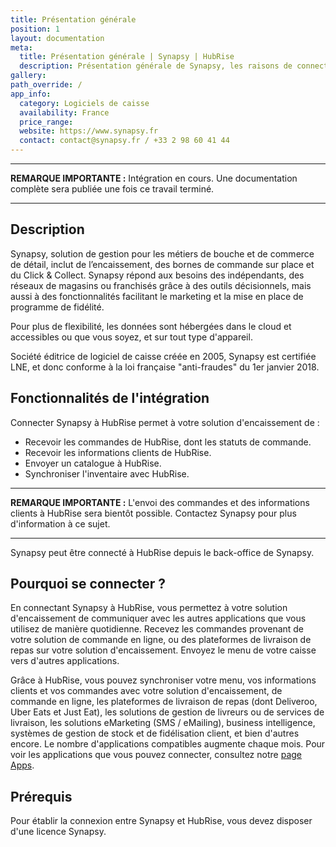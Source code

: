 ```yaml
---
title: Présentation générale
position: 1
layout: documentation
meta:
  title: Présentation générale | Synapsy | HubRise
  description: Présentation générale de Synapsy, les raisons de connecter votre solution d'encaissement Synapsy à HubRise et les fonctionnalités de l'intégration avec HubRise.
gallery:
path_override: /
app_info:
  category: Logiciels de caisse
  availability: France
  price_range:
  website: https://www.synapsy.fr
  contact: contact@synapsy.fr / +33 2 98 60 41 44
---
```


---

**REMARQUE IMPORTANTE :** Intégration en cours. Une documentation complète sera publiée une fois ce travail terminé.

---

## Description

Synapsy, solution de gestion pour les métiers de bouche et de commerce de détail, inclut de l’encaissement, des bornes de commande sur place et du Click & Collect. Synapsy répond aux besoins des indépendants, des réseaux de magasins ou franchisés grâce à des outils décisionnels, mais aussi à des fonctionnalités facilitant le marketing et la mise en place de programme de fidélité.

Pour plus de flexibilité, les données sont hébergées dans le cloud et accessibles ou que vous soyez, et sur tout type d'appareil.

Société éditrice de logiciel de caisse créée en 2005, Synapsy est certifiée LNE, et donc conforme à la loi française "anti-fraudes" du 1er janvier 2018.

## Fonctionnalités de l'intégration

Connecter Synapsy à HubRise permet à votre solution d'encaissement de :

- Recevoir les commandes de HubRise, dont les statuts de commande.
- Recevoir les informations clients de HubRise.
- Envoyer un catalogue à HubRise.
- Synchroniser l'inventaire avec HubRise.

---

**REMARQUE IMPORTANTE :** L'envoi des commandes et des informations clients à HubRise sera bientôt possible. Contactez Synapsy pour plus d'information à ce sujet.

---

Synapsy peut être connecté à HubRise depuis le back-office de Synapsy.

## Pourquoi se connecter ?

En connectant Synapsy à HubRise, vous permettez à votre solution d'encaissement de communiquer avec les autres applications que vous utilisez de manière quotidienne. Recevez les commandes provenant de votre solution de commande en ligne, ou des plateformes de livraison de repas sur votre solution d'encaissement. Envoyez le menu de votre caisse vers d'autres applications.

Grâce à HubRise, vous pouvez synchroniser votre menu, vos informations clients et vos commandes avec votre solution d'encaissement, de commande en ligne, les plateformes de livraison de repas (dont Deliveroo, Uber Eats et Just Eat), les solutions de gestion de livreurs ou de services de livraison, les solutions eMarketing (SMS / eMailing), business intelligence, systèmes de gestion de stock et de fidélisation client, et bien d'autres encore. Le nombre d'applications compatibles augmente chaque mois. Pour voir les applications que vous pouvez connecter, consultez notre [page Apps](/apps).

## Prérequis

Pour établir la connexion entre Synapsy et HubRise, vous devez disposer d'une licence Synapsy.
